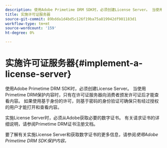 ```yaml
---
description: 使用Adobe Primetime DRM SDK时，必须创建License Server。 当使用Primetime DRM保护内容时，只有在许可证服务器向消费者颁发许可证后才能查看内容。 如果使用基于身份的许可，则基于密码的身份验证可确保只有经过授权的用户才能打开和查看内容。
title: 实施许可证服务器
source-git-commit: 89bdda1d4bd5c126f19ba75a819942df901183d1
workflow-type: tm+mt
source-wordcount: '159'
ht-degree: 0%

---
```



# 实施许可证服务器{#implement-a-license-server}

使用Adobe Primetime DRM SDK时，必须创建License Server。 当使用Primetime DRM保护内容时，只有在许可证服务器向消费者颁发许可证后才能查看内容。 如果使用基于身份的许可，则基于密码的身份验证可确保只有经过授权的用户才能打开和查看内容。

实施License Server时，必须从Adobe获取必要的数字证书。 有关请求证书的详细说明，请参阅Primetime DRM证书注册文档。

要了解有关实施License Server和获取数字证书的更多信息，请参阅*使用Adobe Primetime DRM SDK保护内容。*
